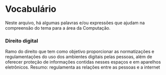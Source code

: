 # Vocabulário
Neste arquivo, há algumas palavras e/ou expressões que ajudam na compreensão do tema para a área da Computação.

### Direito digital
Ramo do direito que tem como objetivo proporcionar as normatizações e regulamentações do uso dos ambientes digitais pelas pessoas, além de oferecer proteção de informações contidas nesses espaços e em aparelhos eletrônicos. Resumo: regulamenta as relações entre as pessoas e a internet

